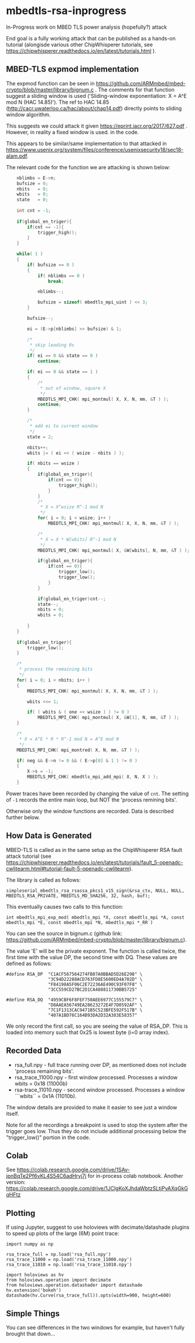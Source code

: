 # mbedtls-rsa-inprogress
In-Progress work on MBED TLS power analysis (hopefully?) attack

End goal is a fully working attack that can be published as a hands-on tutorial (alongisde various other ChipWhisperer tutorials, see https://chipwhisperer.readthedocs.io/en/latest/tutorials.html ).

## MBED-TLS expmod implementation

The expmod function can be seen in https://github.com/ARMmbed/mbed-crypto/blob/master/library/bignum.c . The comments for that function suggest a sliding window is used ('Sliding-window exponentiation: X = A^E mod N  (HAC 14.85)'). The ref to HAC 14.85 (http://cacr.uwaterloo.ca/hac/about/chap14.pdf) directly points to sliding window algorithm.

This suggests we could attack it given https://eprint.iacr.org/2017/627.pdf . However, in reality a fixed window is used. in the code.

This appears to be similar/same implementation to that attacked in https://www.usenix.org/system/files/conference/usenixsecurity18/sec18-alam.pdf.

The relevant code for the function we are attacking is shown below:

```C
    nblimbs = E->n;
    bufsize = 0;
    nbits   = 0;
    wbits   = 0;
    state   = 0;
    
    int cnt = -1;
    
    if(global_en_triger){
        if(cnt == -1){
            trigger_high();
        }
    }

    while( 1 )
    {
        if( bufsize == 0 )
        {
            if( nblimbs == 0 )
                break;

            nblimbs--;

            bufsize = sizeof( mbedtls_mpi_uint ) << 3;
        }

        bufsize--;

        ei = (E->p[nblimbs] >> bufsize) & 1;

        /*
         * skip leading 0s
         */
        if( ei == 0 && state == 0 )
            continue;

        if( ei == 0 && state == 1 )
        {
            /*
             * out of window, square X
             */
            MBEDTLS_MPI_CHK( mpi_montmul( X, X, N, mm, &T ) );
            continue;
        }

        /*
         * add ei to current window
         */
        state = 2;

        nbits++;
        wbits |= ( ei << ( wsize - nbits ) );

        if( nbits == wsize )
        {
            if(global_en_triger){
                if(cnt == 0){
                    trigger_high();
                }
            }
            /*
             * X = X^wsize R^-1 mod N
             */
            for( i = 0; i < wsize; i++ )
                MBEDTLS_MPI_CHK( mpi_montmul( X, X, N, mm, &T ) );

            /*
             * X = X * W[wbits] R^-1 mod N
             */
            MBEDTLS_MPI_CHK( mpi_montmul( X, &W[wbits], N, mm, &T ) );

            if(global_en_triger){
                if(cnt == 0){
                    trigger_low();
                    trigger_low();
                }
            }

            if(global_en_triger)cnt--;
            state--;
            nbits = 0;
            wbits = 0;
            
        }
    }
    
    if(global_en_triger){
        trigger_low();
    }

    /*
     * process the remaining bits
     */
    for( i = 0; i < nbits; i++ )
    {
        MBEDTLS_MPI_CHK( mpi_montmul( X, X, N, mm, &T ) );

        wbits <<= 1;

        if( ( wbits & ( one << wsize ) ) != 0 )
            MBEDTLS_MPI_CHK( mpi_montmul( X, &W[1], N, mm, &T ) );
    }

    /*
     * X = A^E * R * R^-1 mod N = A^E mod N
     */
    MBEDTLS_MPI_CHK( mpi_montred( X, N, mm, &T ) );

    if( neg && E->n != 0 && ( E->p[0] & 1 ) != 0 )
    {
        X->s = -1;
        MBEDTLS_MPI_CHK( mbedtls_mpi_add_mpi( X, N, X ) );
    }
````

Power traces have been recorded by changing the value of ```cnt```. The setting of ```-1``` records the entire main loop, but NOT the 'process remining bits'.

Otherwise only the window functions are recorded. Data is described further below.


## How Data is Generated


MBED-TLS is called as in the same setup as the ChipWhisperer RSA fault attack tutorial (see https://chipwhisperer.readthedocs.io/en/latest/tutorials/fault_5-openadc-cwlitearm.html#tutorial-fault-5-openadc-cwlitearm).

The library is called as follows:

	simpleserial_mbedtls_rsa_rsassa_pkcs1_v15_sign(&rsa_ctx, NULL, NULL, MBEDTLS_RSA_PRIVATE, MBEDTLS_MD_SHA256, 32, hash, buf);

This eventually causes two calls to this function:

	int mbedtls_mpi_exp_mod( mbedtls_mpi *X, const mbedtls_mpi *A, const mbedtls_mpi *E, const mbedtls_mpi *N, mbedtls_mpi *_RR )

You can see the source in bignum.c (github link: https://github.com/ARMmbed/mbed-crypto/blob/master/library/bignum.c).

The value 'E' will be the private exponent. The function is called twice, the first time with the value DP, the second time with DQ. These values are defined as follows:

	#define RSA_DP  "C1ACF567564274FB07A0BBAD5D26E298" \
	                "3C94D22288ACD763FD8E5600ED4A702D" \
	                "F84198A5F06C2E72236AE490C93F07F8" \
	                "3CC559CD27BC2D1CA488811730BB5725"
	
	#define RSA_DQ  "4959CBF6F8FEF750AEE6977C155579C7" \
	                "D8AAEA56749EA28623272E4F7D0592AF" \
	                "7C1F1313CAC9471B5C523BFE592F517B" \
	                "407A1BD76C164B93DA2D32A383E58357"


We only record the first call, so you are seeing the value of RSA_DP. This is loaded into memory such that 0x25 is lowest byte (i=0 array index).

## Recorded Data

* rsa_full.npy - full trace running over DP, as mentioned does not include 'process remaining bits'.
* rsa_trace_11000.npy - first window processed. Processes a window wbits = 0x18 (11000b)
* rsa-trace_11010.npy - second window processed. Processes a window ```wbits`` = 0x1A (11010b).

The window details are provided to make it easier to see just a window itself.

Note for all the recordings a breakpoint is used to stop the system after the trigger goes low. Thus they do not include additional processing below the "trigger_low()" portion in the code.

## Colab

See https://colab.research.google.com/drive/1SAv-jpnBqTe2Pf6vKL4S54C6adHryj7j for in-process colab notebook.
Another version: https://colab.research.google.com/drive/1JClgKoXJhdaWbtzSLtjPyAXqGkGqHFtz

## Plotting

If using Jupyter, suggest to use holoviews with decimate/datashade plugins to speed up plots of the large (6M) point trace:

	import numpy as np

	rsa_trace_full = np.load('rsa_full.npy')
	rsa_trace_11000 = np.load('rsa_trace_11000.npy')
	rsa_trace_11010 = np.load('rsa_trace_11010.npy')

	import holoviews as hv
	from holoviews.operation import decimate
	from holoviews.operation.datashader import datashade
	hv.extension('bokeh')
	datashade(hv.Curve(rsa_trace_full)).opts(width=900, height=600)

## Simple Things

You can see differences in the two windows for example, but haven't fully brought that down...
